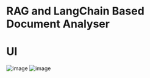 # RAG and LangChain Based Document Analyser

# UI
![image](https://github.com/SDineshKumar1304/RAG_Document_Analyser/assets/125432987/5ff6fd3e-3b39-4ad6-9911-eb5dde1f410b)
![image](https://github.com/SDineshKumar1304/RAG_Document_Analyser/assets/125432987/045807f7-0ed6-45f7-bdda-9d9cf8cc4234)
